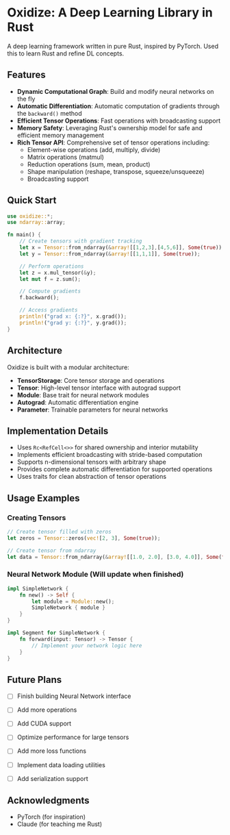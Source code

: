 # Oxidize: A Deep Learning Library in Rust

A deep learning framework written in pure Rust, inspired by PyTorch. Used this to learn Rust and refine DL concepts.

## Features

- **Dynamic Computational Graph**: Build and modify neural networks on the fly
- **Automatic Differentiation**: Automatic computation of gradients through the `backward()` method
- **Efficient Tensor Operations**: Fast operations with broadcasting support
- **Memory Safety**: Leveraging Rust's ownership model for safe and efficient memory management
- **Rich Tensor API**: Comprehensive set of tensor operations including:
  - Element-wise operations (add, multiply, divide)
  - Matrix operations (matmul)
  - Reduction operations (sum, mean, product)
  - Shape manipulation (reshape, transpose, squeeze/unsqueeze)
  - Broadcasting support

## Quick Start

```rust
use oxidize::*;
use ndarray::array;

fn main() {
    // Create tensors with gradient tracking
    let x = Tensor::from_ndarray(&array![[1,2,3],[4,5,6]], Some(true));
    let y = Tensor::from_ndarray(&array![[1,1,1]], Some(true));

    // Perform operations
    let z = x.mul_tensor(&y);
    let mut f = z.sum();

    // Compute gradients
    f.backward();

    // Access gradients
    println!("grad x: {:?}", x.grad());
    println!("grad y: {:?}", y.grad());
}
```

## Architecture

Oxidize is built with a modular architecture:

- **TensorStorage**: Core tensor storage and operations
- **Tensor**: High-level tensor interface with autograd support
- **Module**: Base trait for neural network modules
- **Autograd**: Automatic differentiation engine
- **Parameter**: Trainable parameters for neural networks

## Implementation Details

- Uses `Rc<RefCell<>>` for shared ownership and interior mutability
- Implements efficient broadcasting with stride-based computation
- Supports n-dimensional tensors with arbitrary shape
- Provides complete automatic differentiation for supported operations
- Uses traits for clean abstraction of tensor operations

## Usage Examples

### Creating Tensors

```rust
// Create tensor filled with zeros
let zeros = Tensor::zeros(vec![2, 3], Some(true));

// Create tensor from ndarray
let data = Tensor::from_ndarray(&array![[1.0, 2.0], [3.0, 4.0]], Some(true));
```

### Neural Network Module (Will update when finished)

```rust
impl SimpleNetwork {
    fn new() -> Self {
        let module = Module::new();
        SimpleNetwork { module }
    }
}

impl Segment for SimpleNetwork {
    fn forward(input: Tensor) -> Tensor {
        // Implement your network logic here
    }
}
```

## Future Plans

- [ ] Finish building Neural Network interface
- [ ] Add more operations
- [ ] Add CUDA support
- [ ] Optimize performance for large tensors
- [ ] Add more loss functions
- [ ] Implement data loading utilities
- [ ] Add serialization support


## Acknowledgments

- PyTorch (for inspiration)
- Claude (for teaching me Rust)
